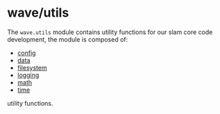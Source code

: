 # wave/utils

The `wave.utils` module contains utility functions for our slam core code development, the module is composed of:

- [config](#api/utils/config)
- [data](#api/utils/data)
- [filesystem](#api/utils/filesystem)
- [logging](#api/utils/logging)
- [math](#api/utils/math)
- [time](#api/utils/time)

utility functions.
